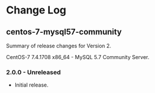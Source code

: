# Change Log

## centos-7-mysql57-community

Summary of release changes for Version 2.

CentOS-7 7.4.1708 x86_64 - MySQL 5.7 Community Server.

### 2.0.0 - Unreleased

- Initial release.